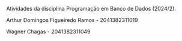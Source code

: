 Atividades da disciplina Programação em Banco de Dados (2024/2). 

Arthur Domingos Figueiredo Ramos - 2041382311019	

Wagner Chagas - 2041382311049
